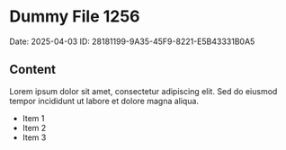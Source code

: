 # Dummy File 1256

Date: 2025-04-03
ID: 28181199-9A35-45F9-8221-E5B43331B0A5

## Content

Lorem ipsum dolor sit amet, consectetur adipiscing elit.
Sed do eiusmod tempor incididunt ut labore et dolore magna aliqua.

* Item 1
* Item 2
* Item 3
